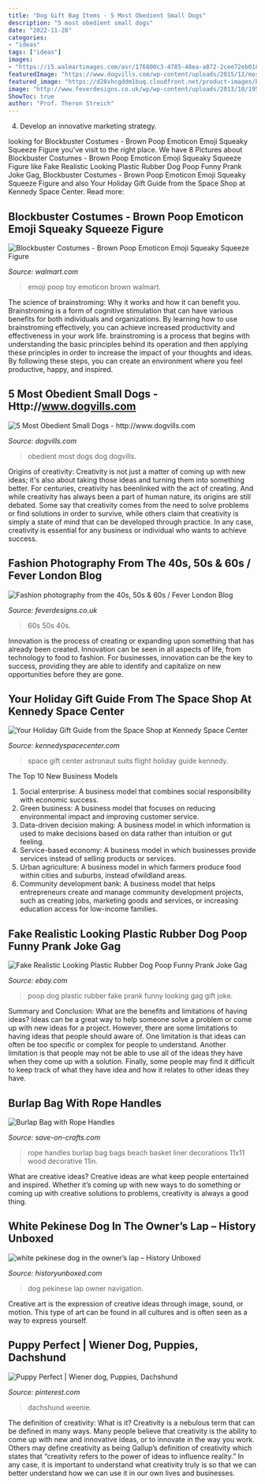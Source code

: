 ```yaml
---
title: "Dog Gift Bag Items - 5 Most Obedient Small Dogs"
description: "5 most obedient small dogs"
date: "2022-11-28"
categories:
- "ideas"
tags: ["ideas"]
images:
- "https://i5.walmartimages.com/asr/176800c3-4785-48ea-a872-2cee72eb0183_1.fb43f2d0f7d391843779037f3cc7b4db.jpeg"
featuredImage: "https://www.dogvills.com/wp-content/uploads/2015/12/most-obedient.jpg"
featured_image: "https://d28xhcgddm1buq.cloudfront.net/product-images/burlap-bags-with-rope-handles-liner-11-x-11-3.jpg"
image: "http://www.feverdesigns.co.uk/wp/wp-content/uploads/2013/10/1950-City-Women-8.jpg"
ShowToc: true
author: "Prof. Theron Streich"
---
```



4. Develop an innovative marketing strategy.

	

		
looking for Blockbuster Costumes - Brown Poop Emoticon Emoji Squeaky Squeeze Figure you've visit to the right place. We have 8 Pictures about Blockbuster Costumes - Brown Poop Emoticon Emoji Squeaky Squeeze Figure like Fake Realistic Looking Plastic Rubber Dog Poop Funny Prank Joke Gag, Blockbuster Costumes - Brown Poop Emoticon Emoji Squeaky Squeeze Figure and also Your Holiday Gift Guide from the Space Shop at Kennedy Space Center. Read more:
		
    
## Blockbuster Costumes - Brown Poop Emoticon Emoji Squeaky Squeeze Figure

<img loading=lazy src="https://i5.walmartimages.com/asr/176800c3-4785-48ea-a872-2cee72eb0183_1.fb43f2d0f7d391843779037f3cc7b4db.jpeg" onerror="this.onerror=null;this.src='https://tse1.mm.bing.net/th?id=OIP.VnaQZ8KQhK1JL8-LTxJDeAHaJ4&amp;pid=15.1';" alt="Blockbuster Costumes - Brown Poop Emoticon Emoji Squeaky Squeeze Figure">

_Source: walmart.com_

>emoji poop toy emoticon brown walmart. 

	

The science of brainstroming: Why it works and how it can benefit you.
Brainstroming is a form of cognitive stimulation that can have various benefits for both individuals and organizations. By learning how to use brainstroming effectively, you can achieve increased productivity and effectiveness in your work life. brainstroming is a process that begins with understanding the basic principles behind its operation and then applying these principles in order to increase the impact of your thoughts and ideas. By following these steps, you can create an environment where you feel productive, happy, and inspired.

    
## 5 Most Obedient Small Dogs - Http://www.dogvills.com

<img loading=lazy src="https://www.dogvills.com/wp-content/uploads/2015/12/most-obedient.jpg" onerror="this.onerror=null;this.src='https://tse2.mm.bing.net/th?id=OIP.X3vQrgZjKOWuZT5FIne80wHaKl&amp;pid=15.1';" alt="5 Most Obedient Small Dogs - http://www.dogvills.com">

_Source: dogvills.com_

>obedient most dogs dog dogvills. 

	

Origins of creativity:
Creativity is not just a matter of coming up with new ideas; it's also about taking those ideas and turning them into something better. For centuries, creativity has beenlinked with the act of creating. And while creativity has always been a part of human nature, its origins are still debated. Some say that creativity comes from the need to solve problems or find solutions in order to survive, while others claim that creativity is simply a state of mind that can be developed through practice. In any case, creativity is essential for any business or individual who wants to achieve success.

    
## Fashion Photography From The 40s, 50s &amp; 60s / Fever London Blog

<img loading=lazy src="http://www.feverdesigns.co.uk/wp/wp-content/uploads/2013/10/1950-City-Women-8.jpg" onerror="this.onerror=null;this.src='https://tse1.mm.bing.net/th?id=OIP.0Xj-tSqmaVEjwKXpg4z4WwHaJ4&amp;pid=15.1';" alt="Fashion photography from the 40s, 50s &amp; 60s / Fever London Blog">

_Source: feverdesigns.co.uk_

>60s 50s 40s. 

	

Innovation is the process of creating or expanding upon something that has already been created. Innovation can be seen in all aspects of life, from technology to food to fashion. For businesses, innovation can be the key to success, providing they are able to identify and capitalize on new opportunities before they are gone.

    
## Your Holiday Gift Guide From The Space Shop At Kennedy Space Center

<img loading=lazy src="https://www.kennedyspacecenter.com/-/media/DNC/KSCVC/Blog-Images/Holiday-Gift-Guide/Kidsastronautflightsuits.ashx?la=en&amp;hash=A813F7DA0D1920A7E58C7859EB70A1707EBDCACE" onerror="this.onerror=null;this.src='https://tse1.mm.bing.net/th?id=OIP.58ki8hVbbyYky1qXdmWvlQHaJ4&amp;pid=15.1';" alt="Your Holiday Gift Guide from the Space Shop at Kennedy Space Center">

_Source: kennedyspacecenter.com_

>space gift center astronaut suits flight holiday guide kennedy. 

	

The Top 10 New Business Models
1. Social enterprise: A business model that combines social responsibility with economic success.
2. Green business: A business model that focuses on reducing environmental impact and improving customer service.
3. Data-driven decision making: A business model in which information is used to make decisions based on data rather than intuition or gut feeling.
4. Service-based economy: A business model in which businesses provide services instead of selling products or services. 
5. Urban agriculture: A business model in which farmers produce food within cities and suburbs, instead ofwildland areas. 
6. Community development bank: A business model that helps entrepreneurs create and manage community development projects, such as creating jobs, marketing goods and services, or increasing education access for low-income families.

    
## Fake Realistic Looking Plastic Rubber Dog Poop Funny Prank Joke Gag

<img loading=lazy src="http://i.ebayimg.com/images/i/371241011517-0-1/s-l1000.jpg" onerror="this.onerror=null;this.src='https://tse1.mm.bing.net/th?id=OIP.mmzLGUGXeZRI339ddKFhYQHaFj&amp;pid=15.1';" alt="Fake Realistic Looking Plastic Rubber Dog Poop Funny Prank Joke Gag">

_Source: ebay.com_

>poop dog plastic rubber fake prank funny looking gag gift joke. 

	

Summary and Conclusion: What are the benefits and limitations of having ideas?
Ideas can be a great way to help someone solve a problem or come up with new ideas for a project. However, there are some limitations to having ideas that people should aware of. One limitation is that ideas can often be too specific or complex for people to understand. Another limitation is that people may not be able to use all of the ideas they have when they come up with a solution. Finally, some people may find it difficult to keep track of what they have idea and how it relates to other ideas they have.

    
## Burlap Bag With Rope Handles

<img loading=lazy src="https://d28xhcgddm1buq.cloudfront.net/product-images/burlap-bags-with-rope-handles-liner-11-x-11-3.jpg" onerror="this.onerror=null;this.src='https://tse4.mm.bing.net/th?id=OIP.Cz3-RRubH-zlZwwgYAyi6wHaKQ&amp;pid=15.1';" alt="Burlap Bag with Rope Handles">

_Source: save-on-crafts.com_

>rope handles burlap bag bags beach basket liner decorations 11x11 wood decorative 11in. 

	

What are creative ideas?
Creative ideas are what keep people entertained and inspired. Whether it’s coming up with new ways to do something or coming up with creative solutions to problems, creativity is always a good thing.

    
## White Pekinese Dog In The Owner’s Lap – History Unboxed

<img loading=lazy src="https://www.historyunboxed.com/wp-content/uploads/2020/01/iStock-1197931185.jpg" onerror="this.onerror=null;this.src='https://tse1.mm.bing.net/th?id=OIP.3hg_EPWtSJUsMy6Bzw4cowHaLH&amp;pid=15.1';" alt="white pekinese dog in the owner’s lap – History Unboxed">

_Source: historyunboxed.com_

>dog pekinese lap owner navigation. 

	

Creative art is the expression of creative ideas through image, sound, or motion. This type of art can be found in all cultures and is often seen as a way to express yourself.

    
## Puppy Perfect | Wiener Dog, Puppies, Dachshund

<img loading=lazy src="https://i.pinimg.com/736x/b6/05/43/b605435411a351e83d49c54b7793f8d0.jpg" onerror="this.onerror=null;this.src='https://tse1.mm.bing.net/th?id=OIP.FHY7dFekBOyczNTiWCPLSwHaJ3&amp;pid=15.1';" alt="Puppy Perfect | Wiener dog, Puppies, Dachshund">

_Source: pinterest.com_

>dachshund weenie. 

	

The definition of creativity: What is it?
Creativity is a nebulous term that can be defined in many ways. Many people believe that creativity is the ability to come up with new and innovative ideas, or to innovate in the way you work. Others may define creativity as being Gallup’s definition of creativity which states that “creativity refers to the power of ideas to influence reality.” In any case, it is important to understand what creativity truly is so that we can better understand how we can use it in our own lives and businesses.

